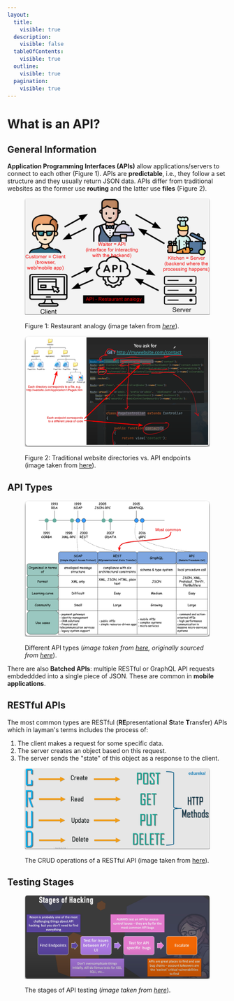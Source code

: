 ```yaml
---
layout:
  title:
    visible: true
  description:
    visible: false
  tableOfContents:
    visible: true
  outline:
    visible: true
  pagination:
    visible: true
---
```


# What is an API?

## General Information

**Application Programming Interfaces (APIs)** allow applications/servers to connect to each other (Figure 1). APIs are **predictable**, i.e., they follow a set structure and they usually return JSON data. APIs differ from traditional websites as the former use **routing** and the latter use **files** (Figure 2).

<figure><img src="../../../.gitbook/assets/api_restaurant_analogy.png" alt="" width="563"><figcaption><p>Figure 1: Restaurant analogy (image taken from <a href="https://academy.postman.com/path/api-beginner/what-is-an-api-1/40752"><em>here</em></a>).</p></figcaption></figure>



<figure><img src="../../../.gitbook/assets/directories_vs_endpoints.png" alt="" width="563"><figcaption><p>Figure 2: Traditional website directories vs. API endpoints (image taken from <a href="https://www.youtube.com/watch?v=hNs8fpWfcyU">here</a>).</p></figcaption></figure>

## API Types

<figure><img src="../../../.gitbook/assets/api_types.png" alt=""><figcaption><p>Different API types (<em>image taken from</em> <a href="https://blog.bytebytego.com/p/soap-vs-rest-vs-graphql-vs-rpc"><em>here</em></a><em>, originally sourced from</em> <a href="https://www.altexsoft.com/blog/soap-vs-rest-vs-graphql-vs-rpc/"><em>here</em></a>).</p></figcaption></figure>

There are also **Batched APIs**: multiple RESTful or GraphQL API requests embdeddded into a single piece of JSON. These are common in **mobile applications**.

## RESTful APIs

The most common types are RESTful (**RE**presentational **S**tate **T**ransfer) APIs which in layman's terms includes the process of:

1. The client makes a request for some specific data.
2. The server creates an object based on this request.
3. The server sends the "state" of this object as a response to the client.

<figure><img src="../../../.gitbook/assets/restful_crud.png" alt=""><figcaption><p>The CRUD operations of a RESTful API (image taken from <a href="https://www.edureka.co/blog/what-is-rest-api/">here</a>).</p></figcaption></figure>

## Testing Stages

<figure><img src="../../../.gitbook/assets/api_testing_stages.png" alt=""><figcaption><p>The stages of API testing (<em>image taken from</em> <a href="https://www.youtube.com/watch?v=85vdKS0vNN0"><em>here</em></a>).</p></figcaption></figure>

